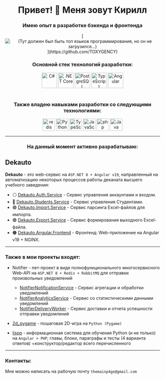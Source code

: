 <h1 align="center"> Привет! 👋 Меня зовут Кирилл</h1>
<h3 align="center">Имею опыт в разработке бэкенда и фронтенда</h3>

<div align="center"
  
  [![*(Тут должен был быть топ языков программирования, но он не загрузился...)*](https://github-readme-stats.vercel.app/api/top-langs/?username=TOXYGENCY&custom_title=У%20меня%20больше%20всего%20кода%20на:)](https://github.com/TOXYGENCY)

</div>
<h3 align="center">Основной стек технологий разработки:</h3>
<div align="center">
	<img width="50" src="https://raw.githubusercontent.com/marwin1991/profile-technology-icons/refs/heads/main/icons/c%23.png" alt="C#" title="C#"/>
	<img width="50" src="https://raw.githubusercontent.com/marwin1991/profile-technology-icons/refs/heads/main/icons/_net_core.png" alt=".NET Core" title=".NET Core"/>
	<img width="50" src="https://raw.githubusercontent.com/marwin1991/profile-technology-icons/refs/heads/main/icons/postgresql.png" alt="PostgreSQL" title="PostgreSQL"/>
	<img width="50" src="https://raw.githubusercontent.com/marwin1991/profile-technology-icons/refs/heads/main/icons/typescript.png" alt="TypeScript" title="TypeScript"/>
	<img width="50" src="https://raw.githubusercontent.com/marwin1991/profile-technology-icons/refs/heads/main/icons/angular.png" alt="Angular" title="Angular"/>
	<!--img width="50" src="https://raw.githubusercontent.com/marwin1991/profile-technology-icons/refs/heads/main/icons/tailwind_css.png" alt="Tailwind CSS" title="Tailwind CSS"/-->
</div>
<br>
<h3 align="center">Также владею навыками разработки со следующими технологиями:</h3>
<div align="center">
	<img width="40" src="https://raw.githubusercontent.com/marwin1991/profile-technology-icons/refs/heads/main/icons/redis.png" alt="redis" title="redis"/>
	<img width="40" src="https://raw.githubusercontent.com/marwin1991/profile-technology-icons/refs/heads/main/icons/python.png" alt="Python" title="Python"/>
	<img width="40" src="https://raw.githubusercontent.com/marwin1991/profile-technology-icons/refs/heads/main/icons/typescript.png" alt="TypeScript" title="TypeScript"/>
	<img width="40" src="https://raw.githubusercontent.com/marwin1991/profile-technology-icons/refs/heads/main/icons/javascript.png" alt="JavaScript" title="JavaScript"/>
	<img width="40" src="https://raw.githubusercontent.com/marwin1991/profile-technology-icons/refs/heads/main/icons/php.png" alt="php" title="php"/>
	<img width="40" src="https://raw.githubusercontent.com/marwin1991/profile-technology-icons/refs/heads/main/icons/java.png" alt="Java" title="Java"/>
</div>
<!--div align="center">
	<img width="50" src="https://raw.githubusercontent.com/marwin1991/profile-technology-icons/refs/heads/main/icons/git.png" alt="Git" title="Git"/>
	<img width="50" src="https://raw.githubusercontent.com/marwin1991/profile-technology-icons/refs/heads/main/icons/html.png" alt="HTML" title="HTML"/>
	<img width="50" src="https://raw.githubusercontent.com/marwin1991/profile-technology-icons/refs/heads/main/icons/css.png" alt="CSS" title="CSS"/>
</div>
<br>
<!--div align="center">
	<img width="50" src="https://raw.githubusercontent.com/marwin1991/profile-technology-icons/refs/heads/main/icons/c%23.png" alt="C#" title="C#"/>
	<img width="50" src="https://raw.githubusercontent.com/marwin1991/profile-technology-icons/refs/heads/main/icons/python.png" alt="Python" title="Python"/>
	<img width="50" src="https://raw.githubusercontent.com/marwin1991/profile-technology-icons/refs/heads/main/icons/typescript.png" alt="TypeScript" title="TypeScript"/>
	<img width="50" src="https://raw.githubusercontent.com/marwin1991/profile-technology-icons/refs/heads/main/icons/javascript.png" alt="JavaScript" title="JavaScript"/>
	<img width="50" src="https://raw.githubusercontent.com/marwin1991/profile-technology-icons/refs/heads/main/icons/php.png" alt="php" title="php"/>
	<img width="50" src="https://raw.githubusercontent.com/marwin1991/profile-technology-icons/refs/heads/main/icons/java.png" alt="Java" title="Java"/>
</div>
<br-->
<!--div align="center">
	<img width="50" src="https://raw.githubusercontent.com/marwin1991/profile-technology-icons/refs/heads/main/icons/redis.png" alt="redis" title="redis"/>
	<img width="50" src="https://raw.githubusercontent.com/marwin1991/profile-technology-icons/refs/heads/main/icons/nginx.png" alt="Nginx" title="Nginx"/>
	<img width="50" src="https://raw.githubusercontent.com/marwin1991/profile-technology-icons/refs/heads/main/icons/grafana.png" alt="Grafana" title="Grafana"/>
	<img width="50" src="https://raw.githubusercontent.com/marwin1991/profile-technology-icons/refs/heads/main/icons/loki.png" alt="Loki" title="Loki"/>
</div-->

---
<h3 align="center">На данный момент активно разрабатываю:</h3>
<h2>Dekauto</h2>

**Dekauto** - это web-сервис на `ASP.NET 8 + Angular v19`, направленный на автоматизацию некоторых процессов работы деканата высшего учебного заведения:

  * ⚪ [Dekauto.Auth.Service](https://github.com/TOXYGENCY/Dekauto.Auth.Service) - Сервис управления аккаунтами и входом.
  * 🔵 [Dekauto.Students.Service](https://github.com/TOXYGENCY/Dekauto.Students.Service) - Сервис управления Студентами.
  * 🟣 [Dekauto.Import.Service](https://github.com/TOXYGENCY/Dekauto.Import.Service) - Сервис парсинга Excel-файлов для импорта.
  * 🟢 [Dekauto.Export.Service](https://github.com/TOXYGENCY/Dekauto.Export.Service) - Сервис формирования выходного Excel-файла.
  * 🟠 [Dekauto.Angular.Frontend](https://github.com/TOXYGENCY/Dekauto.Angular.Frontend) - Фронтенд: Web-приложение на Angular v19 + NGINX.
---
### Также в мои проекты входят:
- Notifier - пет-проект в виде полнофункционального многосервисного Web-API на `ASP.NET 8 + Redis + RabbitMQ` для отправки произвольных уведомлений
  * [NotifierNotificationService](https://github.com/TOXYGENCY/NotifierNotificationService) - Cервис агрегации и обработки уведомлений
  * [NotifierAnalyticsService](https://github.com/TOXYGENCY/NotifierAnalyticsService) - Сервис со статистическими данными уведомлений
  * [NotifierDeliveryWorker](https://github.com/TOXYGENCY/NotifierDeliveryWorker) - Сервис доставки и отчета успешности отправки уведомлений

- [2d_pygame](https://github.com/TOXYGENCY/2d_pygame) - пошаговая 2D-игра на `Python (Pygame)`
- [lispp](https://github.com/TOXYGENCY/lispp) - информационная система для обучения Python (и не только) на `Angular + PHP`; главы, блоки, параграфы и тесты (4 варианта ответов) +конструктор/редактор всего перечисленного
---
### Контакты:
Мне можно написать на рабочую почту `themainp4ge@gmail.com`
